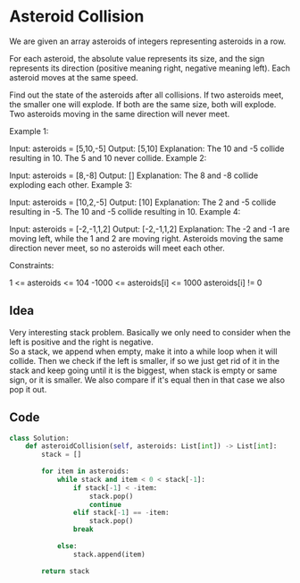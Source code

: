 # Asteroid Collision
We are given an array asteroids of integers representing asteroids in a row.

For each asteroid, the absolute value represents its size, and the sign represents its direction (positive meaning right, negative meaning left). Each asteroid moves at the same speed.

Find out the state of the asteroids after all collisions. If two asteroids meet, the smaller one will explode. If both are the same size, both will explode. Two asteroids moving in the same direction will never meet.

 

Example 1:

Input: asteroids = [5,10,-5]
Output: [5,10]
Explanation: The 10 and -5 collide resulting in 10.  The 5 and 10 never collide.
Example 2:

Input: asteroids = [8,-8]
Output: []
Explanation: The 8 and -8 collide exploding each other.
Example 3:

Input: asteroids = [10,2,-5]
Output: [10]
Explanation: The 2 and -5 collide resulting in -5. The 10 and -5 collide resulting in 10.
Example 4:

Input: asteroids = [-2,-1,1,2]
Output: [-2,-1,1,2]
Explanation: The -2 and -1 are moving left, while the 1 and 2 are moving right. Asteroids moving the same direction never meet, so no asteroids will meet each other.
 

Constraints:

1 <= asteroids <= 104
-1000 <= asteroids[i] <= 1000
asteroids[i] != 0 <br>

## Idea
Very interesting stack problem. Basically we only need to consider when the left is positive and the right is negative. <br>
So a stack, we append when empty, make it into a while loop when it will collide. Then we check if the left is smaller, if so we just get rid of it in the stack and keep going until it is the biggest, when stack is empty or same sign, or it is smaller. We also compare if it's equal then in that case we also pop it out.

## Code
```python
class Solution:
    def asteroidCollision(self, asteroids: List[int]) -> List[int]:
        stack = []
        
        for item in asteroids:
            while stack and item < 0 < stack[-1]:
                if stack[-1] < -item:
                    stack.pop()
                    continue
                elif stack[-1] == -item:
                    stack.pop()
                break
                
            else:
                stack.append(item)
                
        return stack
```